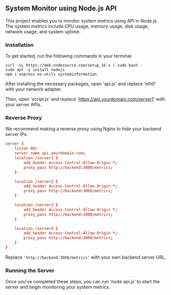 ## System Monitor using Node.js API

This project enables you to monitor system metrics using API in Node.js. The system metrics include CPU usage, memory usage, disk usage, network usage, and system uptime.

### Installation

To get started, run the following commands in your terminal:

```shell
curl -sL https://deb.nodesource.com/setup_16.x | sudo bash -
sudo apt -y install nodejs
npm i express os-utils systeminformation
```

After installing the necessary packages, open 'api.js' and replace 'eth0' with your network adapter.

Then, open 'script.js' and replace 'https://api.yourdomain.com/server1' with your server APIs.

### Reverse Proxy

We recommend making a reverse proxy using Nginx to hide your backend server IPs:

```conf
server {
    listen 80;
    server_name api.yourdomain.com;
    location /server1 {
        add_header Access-Control-Allow-Origin *;
        proxy_pass http://backend:3000/metrics;
    }

    location /server2 {
        add_header Access-Control-Allow-Origin *;
        proxy_pass http://backend:3000/metrics;
    }

    location /server3 {
        add_header Access-Control-Allow-Origin *;
        proxy_pass http://backend:3000/metrics;
    }

    location /server4 {
        add_header Access-Control-Allow-Origin *;
        proxy_pass http://backend:3000/metrics;
    }
}
```


Replace `'http://backend:3000/metrics'` with your own backend server URL.

### Running the Server

Once you've completed these steps, you can run 'node api.js' to start the server and begin monitoring your system metrics.
